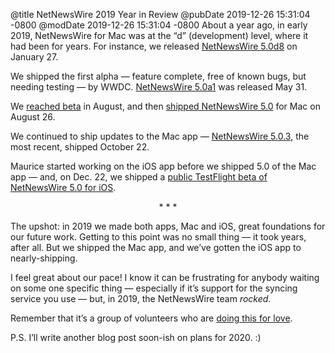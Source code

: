 @title NetNewsWire 2019 Year in Review
@pubDate 2019-12-26 15:31:04 -0800
@modDate 2019-12-26 15:31:04 -0800
About a year ago, in early 2019, NetNewsWire for Mac was at the “d” (development) level, where it had been for years. For instance, we released [NetNewsWire 5.0d8](https://nnw.ranchero.com/2019/01/27/netnewswire-d.html) on January 27.

We shipped the first alpha — feature complete, free of known bugs, but needing testing — by WWDC. [NetNewsWire 5.0a1](https://nnw.ranchero.com/2019/05/31/netnewswire-a.html) was released May 31.

We [reached beta](https://nnw.ranchero.com/2019/08/12/netnewswire-has-finally.html) in August, and then [shipped NetNewsWire 5.0](https://inessential.com/2019/08/26/netnewswire_5_0_now_available) for Mac on August 26.

We continued to ship updates to the Mac app — [NetNewsWire 5.0.3](https://nnw.ranchero.com/2019/10/22/netnewswire-for-mac.html), the most recent, shipped October 22.

Maurice started working on the iOS app before we shipped 5.0 of the Mac app — and, on Dec. 22, we shipped a [public TestFlight beta of NetNewsWire 5.0 for iOS](https://inessential.com/2019/12/22/netnewswire_5_for_ios_public_testflight).

<p style="text-align:center">* * *</p>

The upshot: in 2019 we made both apps, Mac and iOS, great foundations for our future work. Getting to this point was no small thing — it took years, after all. But we shipped the Mac app, and we’ve gotten the iOS app to nearly-shipping.

I feel great about our pace! I know it can be frustrating for anybody waiting on some one specific thing — especially if it’s support for the syncing service you use — but, in 2019, the NetNewsWire team *rocked*.

Remember that it’s a group of volunteers who are [doing this for love](https://inessential.com/2015/06/30/love).

P.S. I’ll write another blog post soon-ish on plans for 2020. :)
